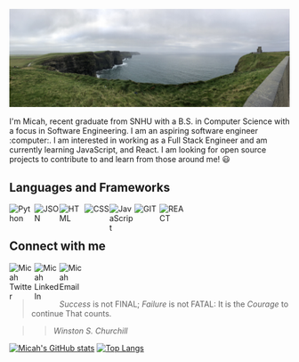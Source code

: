 <!-- README.md for Micah Weston - 8/14/2021 -->

![Ireland](https://github.com/micahweston/micahweston/blob/main/IMG_1234.JPEG "Ireland")

<p>
  I'm Micah, recent graduate from SNHU with a B.S. in Computer Science with a focus in Software Engineering. I am an aspiring software engineer :computer:. I am interested in working as a Full Stack Engineer and am currently learning JavaScript, and React. I am looking for open source projects to contribute to and learn from those around me!  😃
</p>

<!-- Languages studied, or studying -->
<h2> Languages and Frameworks </h2>

<img align="left" alt="Python" width="45px"            src="https://camo.githubusercontent.com/aa96ee3a3352c9c3c2161d3e95698d0885a277ab85d617fe77912627d37a3959/68747470733a2f2f6564656e742e6769746875622e696f2f537570657254696e7949636f6e732f696d616765732f7376672f707974686f6e2e737667"/>

<img align="left" alt="JSON" width="45px"            src="https://camo.githubusercontent.com/b6d249a510b6625bc493ee5894e1228ee81974b540565d6d58b23421ecc8d09b/68747470733a2f2f6564656e742e6769746875622e696f2f537570657254696e7949636f6e732f696d616765732f7376672f6a736f6e2e737667"/>

<img align="left" alt="HTML" width="45px"            src="https://camo.githubusercontent.com/72e5df59529a42423d671ba4c02bfb327d917517bfff18595c5e5dc17a5abece/68747470733a2f2f6564656e742e6769746875622e696f2f537570657254696e7949636f6e732f696d616765732f7376672f68746d6c352e737667"/>

<img align="left" alt="CSS" width="45px"            src="https://camo.githubusercontent.com/b788527f604d8e727fcc90d721984125bced85c8a1c9f8da69c6c4a3e51df3c5/68747470733a2f2f6564656e742e6769746875622e696f2f537570657254696e7949636f6e732f696d616765732f7376672f637373332e737667"/>

<img align="left" alt="JavaScript" width="45px"            src="https://camo.githubusercontent.com/9496882abd182958bcea4238ab44f7eb8928d7a4144c150f18f6c55ceb9b4490/68747470733a2f2f6564656e742e6769746875622e696f2f537570657254696e7949636f6e732f696d616765732f7376672f6a6176617363726970742e737667"/>

<img align="left" alt="GIT" width="45px"            src="https://camo.githubusercontent.com/a7628672dbfd8720309680580dbfe8aff1d12a1bb2397b5c36cd10a56e08adf7/68747470733a2f2f6564656e742e6769746875622e696f2f537570657254696e7949636f6e732f696d616765732f7376672f6769742e737667"/>

<img align="left" alt="REACT" width="45px"            src="https://camo.githubusercontent.com/98ce3f27aec475c03ad0441a7d4092f6b956814c7adc7f0049689dccedb82f1d/68747470733a2f2f6564656e742e6769746875622e696f2f537570657254696e7949636f6e732f696d616765732f7376672f72656163742e737667"/>

<br>
<br>

<!-- Adding contact links -->
<h2> Connect with me </h2>
<a href="https://twitter.com/mmwest55" target="_blank">
  <img align="left" alt="Micah Twitter" width="45px"            src="https://camo.githubusercontent.com/35b0b8bfbd8840f35607fb56ad0a139047fd5d6e09ceb060c5c6f0a5abd1044c/68747470733a2f2f6564656e742e6769746875622e696f2f537570657254696e7949636f6e732f696d616765732f7376672f747769747465722e737667"/>
</a>

<a href="https://www.linkedin.com/in/micah-weston/" target="_blank">
  <img align="left" alt="Micah LinkedIn" width="45px"            src="https://camo.githubusercontent.com/c8a9c5b414cd812ad6a97a46c29af67239ddaeae08c41724ff7d945fb4c047e5/68747470733a2f2f6564656e742e6769746875622e696f2f537570657254696e7949636f6e732f696d616765732f7376672f6c696e6b6564696e2e737667"/>
</a>

<a href="mailto: micah.weston@gmail.com">
  <img align="left" alt="Micah Email" width="45px"            src="https://camo.githubusercontent.com/4a3dd8d10a27c272fd04b2ce8ed1a130606f95ea6a76b5e19ce8b642faa18c27/68747470733a2f2f6564656e742e6769746875622e696f2f537570657254696e7949636f6e732f696d616765732f7376672f676d61696c2e737667"/>
</a>



<br>
<br>
<br>
<!-- Adding quote -->

>  *Success* is not FINAL;
>  *Failure* is not FATAL:
>   It is the *Courage* to continue
>   That counts.
  
>> *Winston S. Churchill*

[![Micah's GitHub stats](https://github-readme-stats.vercel.app/api?username=micahweston&show_icons=true&theme=algolia)](https://github.com/micahweston/github-readme-stats)
[![Top Langs](https://github-readme-stats.vercel.app/api/top-langs/?username=micahweston&layout=compact&theme=algolia)](https://github.com/anuraghazra/github-readme-stats)

